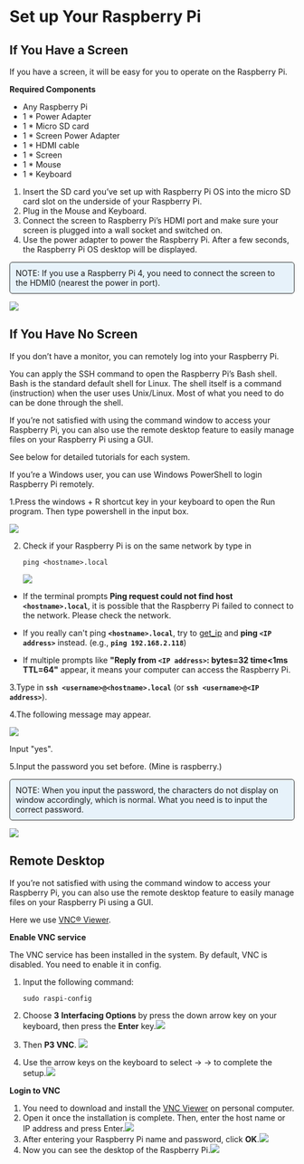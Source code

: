 # Set up Your Raspberry Pi

## If You Have a Screen

If you have a screen, it will be easy for you to operate on the Raspberry Pi.

**Required Components**

- Any Raspberry Pi
- 1 * Power Adapter
- 1 * Micro SD card
- 1 * Screen Power Adapter
- 1 * HDMI cable
- 1 * Screen
- 1 * Mouse
- 1 * Keyboard

1. Insert the SD card you’ve set up with Raspberry Pi OS into the micro SD card slot on the underside of your Raspberry Pi.
2. Plug in the Mouse and Keyboard.
3. Connect the screen to Raspberry Pi’s HDMI port and make sure your screen is plugged into a wall socket and switched on.
4. Use the power adapter to power the Raspberry Pi. After a few seconds, the Raspberry Pi OS desktop will be displayed.

<div class="warning" style="background-color: #E7F2FA; color=#6AB0DE; padding: 10px; border: 1px solid #333; border-radius: 5px;">
    NOTE: If you use a Raspberry Pi 4, you need to connect the screen to the HDMI0 (nearest the power in port).
</div>

![](./img/login1.png)

## If You Have No Screen

If you don’t have a monitor, you can remotely log into your Raspberry Pi.

You can apply the SSH command to open the Raspberry Pi’s Bash shell. Bash is the standard default shell for Linux. The shell itself is a command (instruction) when the user uses Unix/Linux. Most of what you need to do can be done through the shell.

If you’re not satisfied with using the command window to access your Raspberry Pi, you can also use the remote desktop feature to easily manage files on your Raspberry Pi using a GUI.

See below for detailed tutorials for each system.

If you’re a Windows user, you can use Windows PowerShell to login Raspberry Pi remotely.

1.Press the windows + R shortcut key in your keyboard to open the Run program. Then type powershell in the input box.

![](./img/powershell.png)

2. Check if your Raspberry Pi is on the same network by type in 

   ```
   ping <hostname>.local
   ```

   ![](./img/get_ip.png)

- If the terminal prompts **Ping request could not find host `<hostname>.local`**, it is possible that the Raspberry Pi failed to connect to the network. Please check the network.

- If you really can't ping **`<hostname>.local`**, try to [get_ip](#get_ip) and **ping `<IP address>`** instead. (e.g., **`ping 192.168.2.118`**)

- If multiple prompts like **"Reply from `<IP address>`: bytes=32 time<1ms TTL=64"** appear, it means your computer can access the Raspberry Pi.

3.Type in **`ssh <username>@<hostname>.local`** (or **`ssh <username>@<IP address>`**).


4.The following message may appear.

![](./img/authenticity.png)

Input "yes".

5.Input the password you set before. (Mine is raspberry.)

<div class="warning" style="background-color: #E7F2FA; color=#6AB0DE; padding: 10px; border: 1px solid #333; border-radius: 5px;">
    NOTE: When you input the password, the characters do not display on window accordingly, which is normal. What you need is to input the correct password.
</div>

![](./img/log_in.png)

## Remote Desktop

If you’re not satisfied with using the command window to access your Raspberry Pi, you can also use the remote desktop feature to easily manage files on your Raspberry Pi using a GUI.

Here we use [VNC® Viewer](https://www.realvnc.com/en/connect/download/viewer/).

**Enable VNC service**

The VNC service has been installed in the system. By default, VNC is disabled. You need to enable it in config.

1. Input the following command:

   ```
   sudo raspi-config
   ```

2. Choose **3** **Interfacing Options** by press the down arrow key on your keyboard, then press the **Enter** key.![](./img/image282.png)

3. Then **P3 VNC**. ![](./img/image288.png)

4. Use the arrow keys on the keyboard to select **<Yes>** -> **<OK>** -> **<Finish>** to complete the setup.![](./img/mac_vnc8.png)

**Login to VNC**

1. You need to download and install the [VNC Viewer](https://www.realvnc.com/en/connect/download/viewer/) on personal computer.
2. Open it once the installation is complete. Then, enter the host name or IP address and press Enter.![](./img/vnc_viewer1.png)
3. After entering your Raspberry Pi name and password, click **OK**.![](./img/vnc_viewer2.png)
4. Now you can see the desktop of the Raspberry Pi.![](./img/login1.png)
